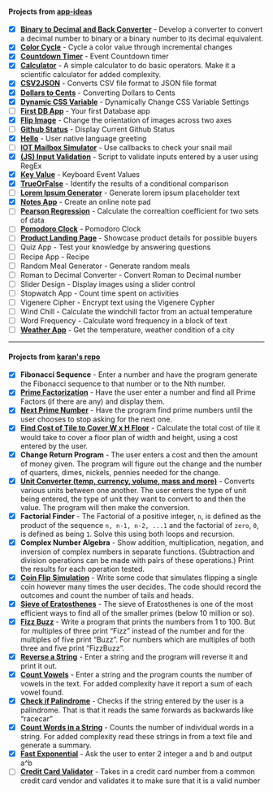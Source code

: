 #### Projects from [app-ideas](https://github.com/florinpop17/app-ideas)

- [x] [**Binary to Decimal and Back Converter**](https://github.com/kana800/Side-Projects/tree/master/1-Beginner/Bin2Dec-App) - Develop a converter to convert a decimal number to binary or a binary number to its decimal equivalent.
- [x] [**Color Cycle**](https://github.com/kana800/Side-Projects/tree/master/1-Beginner/color_cycle) - Cycle a color value through incremental changes
- [x] [**Countdown Timer**](https://github.com/kana800/Side-Projects/tree/master/1-Beginner/countdown_timer) - Event Countdown timer
- [x] [**Calculator**](https://github.com/kana800/Side-Projects/tree/master/1-Beginner/calculator) - A simple calculator to do basic operators. Make it a scientific calculator for added complexity.
- [x] [**CSV2JSON**](csv2json) - Converts CSV file format to JSON file format
- [x] [**Dollars to Cents**](https://github.com/kana800/Side-Projects/tree/master/1-Beginner/dollars_to_cents) - Converting Dollars to Cents
- [x] [**Dynamic CSS Variable**](dynamiccssvariable) - Dynamically Change CSS Variable Settings
- [ ] [**First DB App**]() - Your first Database app
- [x] [**Flip Image**](flipimage) - Change the orientation of images across two axes
- [ ] [**Github Status**]() - Display Current Github Status
- [x] [**Hello**](Hello) - User native language greeting
- [ ] [**IOT Mailbox Simulator**]() - Use callbacks to check your snail mail
- [x] [**(JS) Input Validation**](input_validation) - Script to validate inputs entered by a user using RegEx
- [x] [**Key Value**](keyvalue) - Keyboard Event Values
- [x] [**TrueOrFalse**](trueorfalse) - Identify the results of a conditional comparison
- [ ] [**Lorem Ipsum Generator**](lorem) - Generate lorem ipsum placeholder text
- [x] [**Notes App**](notes) - Create an online note pad
- [ ] [**Pearson Regression**](regr) - Calculate the correaltion coefficient for two sets of data
- [ ] [**Pomodoro Clock**](pomo) - Pomodoro Clock
- [ ] [**Product Landing Page**]() - Showcase product details for possible buyers
- [ ] Quiz App - Test your knowledge by answering questions
- [ ] Recipe App - Recipe
- [ ] Random Meal Generator - Generate random meals
- [ ] Roman to Decimal Converter - Convert Roman to Decimal number
- [ ] Slider Design - Display images using a slider control
- [ ] Stopwatch App - Count time spent on activities
- [ ] Vigenere Cipher - Encrypt text using the Vigenere Cypher
- [ ] Wind Chill - Calculate the windchill factor from an actual temperature
- [ ] Word Frequency - Calculate word frequency in a block of text
- [ ] [**Weather App**]() - Get the temperature, weather condition of a city

---

#### Projects from [karan's repo](https://github.com/karan/Projects/)

- [x] **Fibonacci Sequence** - Enter a number and have the program generate the Fibonacci sequence to that number or to the Nth number.
- [x] [**Prime Factorization**](https://github.com/kana800/Side-Projects/tree/master/1-Beginner/sieve_of_Eratosthenes) - Have the user enter a number and find all Prime Factors (if there are any) and display them.
- [x] [**Next Prime Number**](https://github.com/kana800/Side-Projects/tree/master/1-Beginner/sieve_of_Eratosthenes) - Have the program find prime numbers until the user chooses to stop asking for the next one.
- [x] [**Find Cost of Tile to Cover W x H Floor**](https://github.com/kana800/Side-Projects/tree/master/1-Beginner/tiles) - Calculate the total cost of tile it would take to cover a floor plan of width and height, using a cost entered by the user.
- [x] **Change Return Program** - The user enters a cost and then the amount of money given. The program will figure out the change and the number of quarters, dimes, nickels, pennies needed for the change.
- [x] [**Unit Converter (temp, currency, volume, mass and more)**](https://github.com/kana800/Side-Projects/tree/master/1-Beginner/unit_converter) - Converts various units between one another. The user enters the type of unit being entered, the type of unit they want to convert to and then the value. The program will then make the conversion.
- [x] **Factorial Finder** - The Factorial of a positive integer, `n`, is defined as the product of the sequence `n, n-1, n-2, ...1` and the factorial of `zero`, `0`, is defined as being `1`. Solve this using both loops and recursion.
- [x] **Complex Number Algebra** - Show addition, multiplication, negation, and inversion of complex numbers in separate functions. (Subtraction and division operations can be made with pairs of these operations.) Print the results for each operation tested.
- [x] [**Coin Flip Simulation**](https://github.com/kana800/Side-Projects/tree/master/1-Beginner/coin_flip_simulation) - Write some code that simulates flipping a single coin however many times the user decides. The code should record the outcomes and count the number of tails and heads.
- [x] [**Sieve of Eratosthenes**](https://github.com/kana800/Side-Projects/tree/master/1-Beginner/sieve_of_Eratosthenes) - The sieve of Eratosthenes is one of the most efficient ways to find all of the smaller primes (below 10 million or so).
- [x] [**Fizz Buzz**](https://github.com/kana800/Side-Projects/tree/master/1-Beginner/text) - Write a program that prints the numbers from 1 to 100. But for multiples of three print “Fizz” instead of the number and for the multiples of five print “Buzz”. For numbers which are multiples of both three and five print “FizzBuzz”.
- [x] [**Reverse a String**](https://github.com/kana800/Side-Projects/tree/master/1-Beginner/text) - Enter a string and the program will reverse it and print it out.
- [x] [**Count Vowels**](https://github.com/kana800/Side-Projects/tree/master/1-Beginner/text) - Enter a string and the program counts the number of vowels in the text. For added complexity have it report a sum of each vowel found.
- [x] [**Check if Palindrome**](https://github.com/kana800/Side-Projects/tree/master/1-Beginner/text) - Checks if the string entered by the user is a palindrome. That is that it reads the same forwards as backwards like “racecar”
- [x] [**Count Words in a String**](https://github.com/kana800/Side-Projects/tree/master/1-Beginner/text) - Counts the number of individual words in a string. For added complexity read these strings in from a text file and generate a summary.
- [x] [**Fast Exponential**](fastexpo) - Ask the user to enter 2 integer a and b and output a^b
- [ ] [**Credit Card Validator**](ccvalid) - Takes in a credit card number from a common credit card vendor and validates it to make sure that it is a valid number
